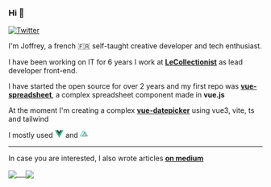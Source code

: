 ### Hi 👋

<p>
  <a href="https://twitter.com/joffreyBerrier">
    <img alt="Twitter" src="https://img.shields.io/twitter/follow/joffreyBerrier">
  </a>
</p>

I'm Joffrey, a french 🇫🇷 self-taught creative developer and tech enthusiast.

I have been working on IT for 6 years
I work at [**LeCollectionist**](https://www.lecollectionist.com/fr) as lead developer front-end.

I have started the open source for over 2 years and my first repo was [**vue-spreadsheet**](https://github.com/joffreyBerrier/vue-spreadsheet), a complex spreadsheet component made in **vue.js**

At the moment I'm creating a complex **[vue-datepicker](https://github.com/joffreyBerrier/vue-datepicker)** using vue3, vite, ts and tailwind

I mostly used <img height="15px" alt="vuejs" src="./vuejs.png"> and <img height="15px" alt="nuxtjs" src="./nuxt.png"> 

---------------------

In case you are interested, I also wrote articles **[on medium](https://medium.com/@joffrey.berrier)**

<a href="https://github.com/joffreyBerrier">
  <img align="center" src="https://github-readme-stats.vercel.app/api?username=joffreyBerrier&count_private=true" /> 
</a>
<a href="https://github.com/joffreyBerrier">
  <img align="center" src="https://github-readme-stats.vercel.app/api/top-langs/?username=joffreyBerrier" />
</a>

